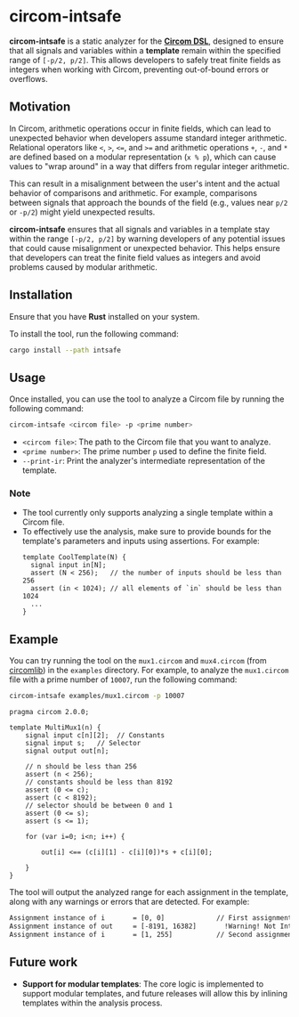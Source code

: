 # circom-intsafe

**circom-intsafe** is a static analyzer for the [**Circom DSL**](https://github.com/iden3/circom), designed to ensure that all signals and variables within a **template** remain within the specified range of `[-p/2, p/2]`. This allows developers to safely treat finite fields as integers when working with Circom, preventing out-of-bound errors or overflows.

## Motivation

In Circom, arithmetic operations occur in finite fields, which can lead to unexpected behavior when developers assume standard integer arithmetic. Relational operators like `<`, `>`, `<=`, and `>=` and arithmetic operations `+`, `-`, and `*` are defined based on a modular representation (`x % p`), which can cause values to "wrap around" in a way that differs from regular integer arithmetic.

This can result in a misalignment between the user's intent and the actual behavior of comparisons and arithmetic. For example, comparisons between signals that approach the bounds of the field (e.g., values near `p/2` or `-p/2`) might yield unexpected results.

**circom-intsafe** ensures that all signals and variables in a template stay within the range `[-p/2, p/2]` by warning developers of any potential issues that could cause misalignment or unexpected behavior. This helps ensure that developers can treat the finite field values as integers and avoid problems caused by modular arithmetic.

## Installation

Ensure that you have **Rust** installed on your system.

To install the tool, run the following command:

```bash
cargo install --path intsafe
```

## Usage

Once installed, you can use the tool to analyze a Circom file by running the following command:

```bash
circom-intsafe <circom file> -p <prime number>
```

- `<circom file>`: The path to the Circom file that you want to analyze.
- `<prime number>`: The prime number `p` used to define the finite field.
- `--print-ir`: Print the analyzer's intermediate representation of the template.

### Note

- The tool currently only supports analyzing a single template within a Circom file.
- To effectively use the analysis, make sure to provide bounds for the template's parameters and inputs using assertions. For example:
  ```circom
  template CoolTemplate(N) {
    signal input in[N];
    assert (N < 256);   // the number of inputs should be less than 256
    assert (in < 1024); // all elements of `in` should be less than 1024
    ...
  }
  ```

## Example

You can try running the tool on the `mux1.circom` and `mux4.circom` (from [circomlib](https://github.com/iden3/circomlib)) in the `examples` directory. For example, to analyze the `mux1.circom` file with a prime number of `10007`, run the following command:

```bash
circom-intsafe examples/mux1.circom -p 10007
```

```circom
pragma circom 2.0.0;

template MultiMux1(n) {
    signal input c[n][2];  // Constants
    signal input s;   // Selector
    signal output out[n];

    // n should be less than 256
    assert (n < 256);
    // constants should be less than 8192
    assert (0 <= c);
    assert (c < 8192);
    // selector should be between 0 and 1
    assert (0 <= s);
    assert (s <= 1);

    for (var i=0; i<n; i++) {

        out[i] <== (c[i][1] - c[i][0])*s + c[i][0];

    }
}
```

The tool will output the analyzed range for each assignment in the template, along with any warnings or errors that are detected. For example:

```bash
Assignment instance of i       = [0, 0]             // First assignment of i: i = 0
Assignment instance of out     = [-8191, 16382]       !Warning! Not Intsafe
Assignment instance of i       = [1, 255]           // Second assignment of i: i++, i.e., i = i + 1
```

## Future work

- **Support for modular templates**: The core logic is implemented to support modular templates, and future releases will allow this by inlining templates within the analysis process.
